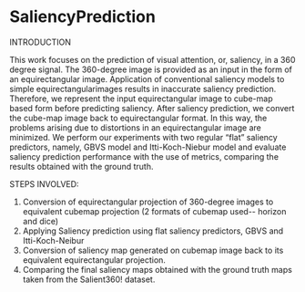 # SaliencyPrediction

INTRODUCTION

This work focuses on the prediction of visual attention, or, saliency, in a 360 degree signal. The 360-degree image is provided as an input in the form of an
equirectangular image. 
Application of conventional saliency models to simple equirectangularimages results in inaccurate saliency prediction. Therefore, we represent the input
equirectangular image to cube-map based form before predicting saliency. 
After saliency prediction, we convert the cube-map image back to equirectangular format. In this way, the
problems arising due to distortions in an equirectangular image are minimized. 
We perform our experiments with two regular “flat” saliency predictors, namely, GBVS model and Itti-Koch-Niebur model and evaluate saliency prediction performance with the use of metrics, comparing the results obtained with the ground truth.

STEPS INVOLVED:
1. Conversion of equirectangular projection of 360-degree images to equivalent cubemap projection (2 formats of cubemap used-- horizon and dice)
2. Applying Saliency prediction using flat saliency predictors, GBVS and Itti-Koch-Neibur
3. Conversion of saliency map generated on cubemap image back to its equivalent equirectangular projection.
4. Comparing the final saliency maps obtained with the ground truth maps taken from the Salient360! dataset.
